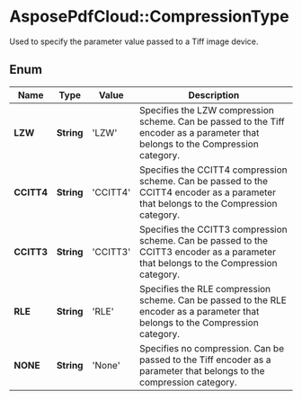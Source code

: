 ﻿# AsposePdfCloud::CompressionType
Used to specify the parameter value passed to a Tiff image device.

## Enum
Name | Type | Value | Description
------------ | ------------- | ------------- | -------------
**LZW** | **String** | 'LZW' | Specifies the LZW compression scheme. Can be passed to the Tiff encoder as a parameter that belongs to the Compression category.
**CCITT4** | **String** | 'CCITT4' | Specifies the CCITT4 compression scheme. Can be passed to the CCITT4 encoder as a parameter that belongs to the Compression category.
**CCITT3** | **String** | 'CCITT3' | Specifies the CCITT3 compression scheme. Can be passed to the CCITT3 encoder as a parameter that belongs to the Compression category.
**RLE** | **String** | 'RLE' | Specifies the RLE compression scheme. Can be passed to the RLE encoder as a parameter that belongs to the Compression category.
**NONE** | **String** | 'None' | Specifies no compression. Can be passed to the Tiff encoder as a parameter that belongs to the compression category.




